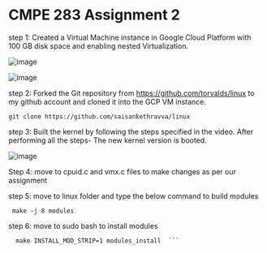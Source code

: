 # CMPE 283 Assignment 2

step 1: Created a Virtual Machine instance in Google Cloud Platform with 100 GB disk space and enabling nested Virtualization.  

![image](https://user-images.githubusercontent.com/38378122/205823594-48fcb850-dffd-4473-beb3-da84d691a95a.png)  


![image](https://user-images.githubusercontent.com/38378122/205823686-2e9011f3-e6cc-4e6f-b76b-6f02d31e9370.png)


step 2:  Forked the Git repository from https://github.com/torvalds/linux to my github account and cloned it into the GCP VM instance.   

```
git clone https://github.com/saisankethravva/linux 
```

step 3: Built the kernel by following the steps specified in the video. After performing all the steps- The new kernel version is booted.    


![image](https://user-images.githubusercontent.com/38378122/205826065-4a79e5a4-dfc2-4dd5-8946-57d598aa6e17.png)

 Step 4: move to cpuid.c and vmx.c files to make changes as per our assignment
 
 step 5: move to linux folder and type the below command to build modules
 
 ```  make -j 8 modules  ```
 
 step 6: move to sudo bash to install modules
 
 ``` sudo bash  
   make INSTALL_MOD_STRIP=1 modules_install  ```
   
   
  

